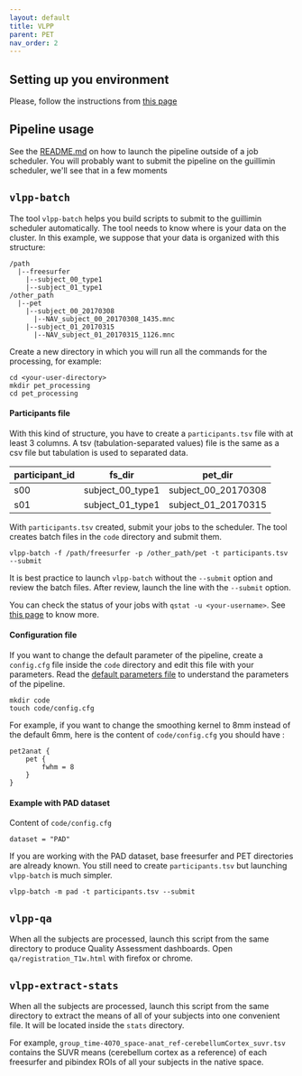 ```yaml
---
layout: default
title: VLPP
parent: PET
nav_order: 2
---
```


## Setting up you environment

Please, follow the instructions from [this page](../project-space/Neuroimaging-softwares)

## Pipeline usage

See the [README.md][vlpp-readme] on how to launch the pipeline outside of a job scheduler. You will probably want to submit the pipeline on the guillimin scheduler, we'll see that in a few moments

## `vlpp-batch`

The tool `vlpp-batch` helps you build scripts to submit to the guillimin scheduler automatically. The tool needs to know where is your data on the cluster. In this example, we suppose that your data is organized with this structure:

```
/path
  |--freesurfer
    |--subject_00_type1
    |--subject_01_type1
/other_path
  |--pet
    |--subject_00_20170308
      |--NAV_subject_00_20170308_1435.mnc
    |--subject_01_20170315
      |--NAV_subject_01_20170315_1126.mnc
```

Create a new directory in which you will run all the commands for the processing, for example:

```
cd <your-user-directory>
mkdir pet_processing
cd pet_processing
```

#### Participants file

With this kind of structure, you have to create a `participants.tsv` file with at least 3 columns. A tsv (tabulation-separated values) file is the same as a csv file but tabulation is used to separated data.

| participant_id | fs_dir | pet_dir |
| --- | --- | --- |
| s00 | subject_00_type1 | subject_00_20170308 |
| s01 | subject_01_type1 | subject_01_20170315 |

With `participants.tsv` created, submit your jobs to the scheduler. The tool creates batch files in the `code` directory and submit them.

`vlpp-batch -f /path/freesurfer -p /other_path/pet -t participants.tsv --submit`

It is best practice to launch `vlpp-batch` without the `--submit` option and review the batch files. After review, launch the line with the `--submit` option.

You can check the status of your jobs with `qstat -u <your-username>`. See [this page][mcgillHPC-job] to know more.

#### Configuration file

If you want to change the default parameter of the pipeline, create a `config.cfg` file inside the `code` directory and edit this file with your parameters. Read the [default parameters file][vlpp-default] to understand the parameters of the pipeline.

```
mkdir code
touch code/config.cfg
```

For example, if you want to change the smoothing kernel to 8mm instead of the default 6mm, here is the content of
`code/config.cfg` you should have :

```
pet2anat {
    pet {
        fwhm = 8
    }
}
```

#### Example with PAD dataset

Content of `code/config.cfg`

```
dataset = "PAD"
```

If you are working with the PAD dataset, base freesurfer and PET directories are already known. You still need to create `participants.tsv` but launching `vlpp-batch` is much simpler.

`vlpp-batch -m pad -t participants.tsv --submit`

## `vlpp-qa`

When all the subjects are processed, launch this script from the same directory to produce Quality Assessment dashboards. Open `qa/registration_T1w.html` with firefox or chrome.

## `vlpp-extract-stats`

When all the subjects are processed, launch this script from the same directory to extract the means of all of your subjects into one convenient file. It will be located inside the `stats` directory.

For example, `group_time-4070_space-anat_ref-cerebellumCortex_suvr.tsv` contains the SUVR means (cerebellum cortex as a reference) of each freesurfer and pibindex ROIs of all your subjects in the native space.

[vlpp-readme]: https://github.com/villeneuvelab/vlpp/blob/master/README.md
[mcgillHPC-job]: http://www.hpc.mcgill.ca/index.php/starthere/81-doc-pages/91-guillimin-job-submit#h1-job-management-commands
[vlpp-default]: https://github.com/villeneuvelab/vlpp/blob/master/config/default.config
